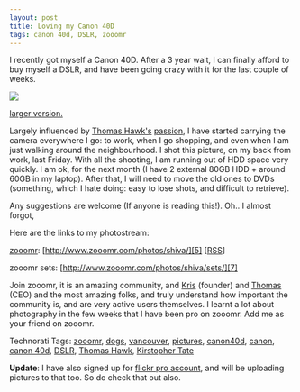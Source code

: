```yaml
---
layout: post
title: Loving my Canon 40D
tags: canon 40d, DSLR, zooomr
---
```


I recently got myself a Canon 40D. After a 3 year wait, I can finally afford to buy myself a DSLR, and have been going crazy with it for the last couple of weeks.

[![](/images/3534868_87dae6bac0.jpg)][0]

[larger version.][1]

Largely influenced by [Thomas Hawk's][2] [passion][3], I have started carrying the camera everywhere I go: to work, when I go shopping, and even when I am just walking around the neighbourhood. I shot this picture, on my back from work, last Friday. With all the shooting, I am running out of HDD space very quickly. I am ok, for the next month (I have 2 external 80GB HDD + around 60GB in my laptop). After that, I will need to move the old ones to DVDs (something, which I hate doing: easy to lose shots, and difficult to retrieve).

Any suggestions are welcome (If anyone is reading this!). Oh.. I almost forgot,

Here are the links to my photostream:

[zooomr][4]: [http://www.zooomr.com/photos/shiva/][5] \[[RSS][6]\]

zooomr sets: [http://www.zooomr.com/photos/shiva/sets/][7]

Join zooomr, it is an amazing community, and [Kris][8] (founder) and [Thomas][9] (CEO) and the most amazing folks, and truly understand how important the community is, and are very active users themselves. I learnt a lot about photography in the few weeks that I have been pro on zooomr. Add me as your friend on zooomr.

Technorati Tags: [zooomr][10], [dogs][11], [vancouver][12], [pictures][13], [canon40d][14], [canon][15], [canon 40d][16], [DSLR][17], [Thomas Hawk][18], [Kirstopher Tate][19]

**Update**: I have also signed up for [flickr pro account][20], and will be uploading pictures to that too. So do check that out also.


[0]: http://www.zooomr.com/photos/shiva/3534868/
[1]: http://static.zooomr.com/images/3534868_87dae6bac0_b.jpg
[2]: http://thomashawk.com/
[3]: http://thomashawk.com/2007/09/principles-and-guidelines-for-modern.html
[4]: http://www.zooomr.com/
[5]: http://www.zooomr.com/photos/shiva/ "http://www.zooomr.com/photos/shiva/"
[6]: http://www.zooomr.com/services/feeds/public_photos/?id=45074@Z01&format=rss_200
[7]: http://www.zooomr.com/photos/shiva/sets/ "http://www.zooomr.com/photos/shiva/sets/"
[8]: http://shvelmur.com/wp-admin/www.zooomr.com/photos/kristopher
[9]: http://www.zooomr.com/photos/thomashawk/
[10]: http://technorati.com/tags/zooomr
[11]: http://technorati.com/tags/dogs
[12]: http://technorati.com/tags/vancouver
[13]: http://technorati.com/tags/pictures
[14]: http://technorati.com/tags/canon40d
[15]: http://technorati.com/tags/canon
[16]: http://technorati.com/tags/canon%2040d
[17]: http://technorati.com/tags/DSLR
[18]: http://technorati.com/tags/Thomas%20Hawk
[19]: http://technorati.com/tags/Kirstopher%20Tate
[20]: http://flickr.com/photos/shvelmur
